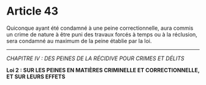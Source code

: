 # Article 43
Quiconque ayant été condamné à une peine correctionnelle, aura commis un
crime de nature à être puni des travaux forcés à temps ou à la réclusion, sera
condamné au maximum de la peine établie par la loi.
***
*CHAPITRE IV : DES PEINES DE LA RÉCIDIVE POUR CRIMES ET DÉLITS*

**Loi 2 : SUR LES PEINES EN MATIÈRES CRIMINELLE ET CORRECTIONNELLE, ET SUR LEURS EFFETS**